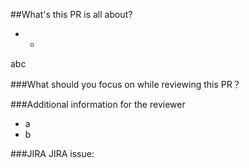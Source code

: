 ##What's this PR is all about?
- -
abc


###What should you focus on while reviewing this PR？


###Additional information for the reviewer
- a
- b

###JIRA
JIRA issue: 
